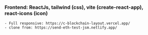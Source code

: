 ### Frontend: ReactJs, tailwind (css), vite (create-react-app), react-icons (icon)

    - Full responsive: https://c-blockchain-layout.vercel.app/
    - clone from: https://send-eth-test-jsm.netlify.app/
